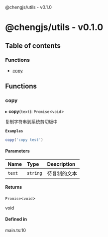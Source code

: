 @chengjs/utils - v0.1.0

# @chengjs/utils - v0.1.0

## Table of contents

### Functions

- [copy](README.md#copy)

## Functions

### copy

▸ **copy**(`text`): `Promise`<`void`\>

复制字符串到系统剪切板中

**`Examples`**

```js
copy('copy test')
```

#### Parameters

| Name | Type | Description |
| :------ | :------ | :------ |
| `text` | `string` | 待复制的文本 |

#### Returns

`Promise`<`void`\>

void

#### Defined in

main.ts:10
